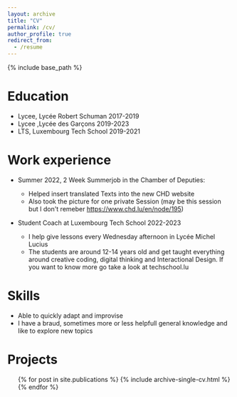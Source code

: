 ```yaml
---
layout: archive
title: "CV"
permalink: /cv/
author_profile: true
redirect_from:
  - /resume
---
```


{% include base_path %}

Education
======
* Lycee, Lycée Robert Schuman 2017-2019
* Lycee ,Lycée des Garçons 2019-2023
* LTS, Luxembourg Tech School 2019-2021

Work experience
======
* Summer 2022, 2 Week Summerjob in the Chamber of Deputies: 
  * Helped insert translated Texts into the new CHD website
  * Also took the picture for one private Session (may be this session but I don't remeber https://www.chd.lu/en/node/195)

* Student Coach at Luxembourg Tech School 2022-2023
  * I help give lessons every Wednesday afternoon in Lycée Michel Lucius
  * The students are around 12-14 years old and get taught everything around creative coding, digital thinking and Interactional Design. If you want to know more go take a look at techschool.lu
  
Skills
======
* Able to quickly adapt and improvise
* I have a braud, sometimes more or less helpfull general knowledge and like to explore new topics

Projects
======
  <ul>{% for post in site.publications %}
    {% include archive-single-cv.html %}
  {% endfor %}</ul>
  